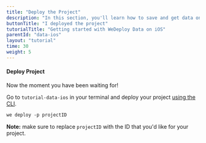```yaml
---
title: "Deploy the Project"
description: "In this section, you'll learn how to save and get data on iOS using the WeDeploy Swift API Client."
buttonTitle: "I deployed the project"
tutorialTitle: "Getting started with WeDeploy Data on iOS"
parentId: "data-ios"
layout: "tutorial"
time: 30
weight: 5
---
```


#### Deploy Project

Now the moment you have been waiting for!

Go to `tutorial-data-ios` in your terminal and deploy your project [using the CLI](/docs/intro/using-the-command-line/).

```xml
we deploy -p projectID
```

**Note:** make sure to replace `projectID` with the ID that you'd like for your project.

